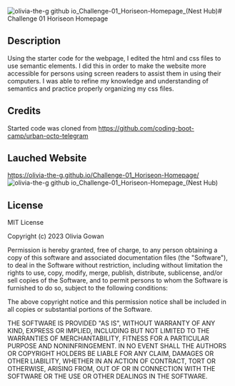 ![olivia-the-g github io_Challenge-01_Horiseon-Homepage_(Nest Hub)](https://github.com/Olivia-the-G/Challenge-01_Horiseon-Homepage/assets/130778807/b83196aa-adbf-4e4f-8565-2401c113a0bf)# Challenge 01 Horiseon Homepage

## Description

Using the starter code for the webpage, I edited the html and css files to use semantic elements. I did this in order to make the website more accessible for persons using screen readers to assist them in using their computers. I was able to refine my knowledge and understanding of semantics and practice properly organizing my css files. 

## Credits

Started code was cloned from https://github.com/coding-boot-camp/urban-octo-telegram

## Lauched Website

https://olivia-the-g.github.io/Challenge-01_Horiseon-Homepage/ 
![olivia-the-g github io_Challenge-01_Horiseon-Homepage_(Nest Hub)](https://github.com/Olivia-the-G/Challenge-01_Horiseon-Homepage/assets/130778807/244f4d67-6810-41bb-a911-31f914162a30)

## License

MIT License

Copyright (c) 2023 Olivia Gowan

Permission is hereby granted, free of charge, to any person obtaining a copy
of this software and associated documentation files (the "Software"), to deal
in the Software without restriction, including without limitation the rights
to use, copy, modify, merge, publish, distribute, sublicense, and/or sell
copies of the Software, and to permit persons to whom the Software is
furnished to do so, subject to the following conditions:

The above copyright notice and this permission notice shall be included in all
copies or substantial portions of the Software.

THE SOFTWARE IS PROVIDED "AS IS", WITHOUT WARRANTY OF ANY KIND, EXPRESS OR
IMPLIED, INCLUDING BUT NOT LIMITED TO THE WARRANTIES OF MERCHANTABILITY,
FITNESS FOR A PARTICULAR PURPOSE AND NONINFRINGEMENT. IN NO EVENT SHALL THE
AUTHORS OR COPYRIGHT HOLDERS BE LIABLE FOR ANY CLAIM, DAMAGES OR OTHER
LIABILITY, WHETHER IN AN ACTION OF CONTRACT, TORT OR OTHERWISE, ARISING FROM,
OUT OF OR IN CONNECTION WITH THE SOFTWARE OR THE USE OR OTHER DEALINGS IN THE
SOFTWARE.
